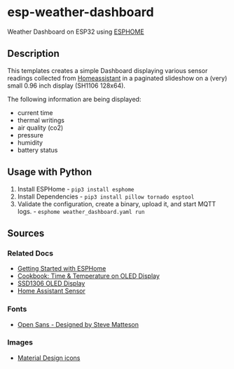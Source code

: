 # esp-weather-dashboard
Weather Dashboard on ESP32 using [ESPHOME](https://esphome.io)

## Description

This templates creates a simple Dashboard displaying various sensor readings collected from 
[Homeassistant](https://www.home-assistant.io) in a paginated slideshow on a (very) small 
0.96 inch display (SH1106 128x64). 

The following information are being displayed:

- current time
- thermal writings
- air quality (co2)
- pressure
- humidity
- battery status

## Usage with Python

1. Install ESPHome - `pip3 install esphome`
2. Install Dependencies - `pip3 install pillow tornado esptool`
3. Validate the configuration, create a binary, upload it, and start MQTT logs. - `esphome weather_dashboard.yaml run`

## Sources

### Related Docs

- [Getting Started with ESPHome](https://esphome.io/guides/getting_started_command_line.html)
- [Cookbook: Time & Temperature on OLED Display](https://esphome.io/cookbook/display_time_temp_oled.html)
- [SSD1306 OLED Display](https://esphome.io/components/display/ssd1306.html)
- [Home Assistant Sensor](https://esphome.io/components/sensor/homeassistant.html)

### Fonts

- [Open Sans - Designed by Steve Matteson](https://fonts.google.com/specimen/Open+Sans?preview.text_type=custom)

### Images

- [Material Design icons](https://material.io/resources/icons/?style=baseline)
